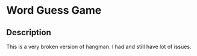 # Word Guess Game

## Description

This is a very broken version of hangman. I had and still have lot of issues.

